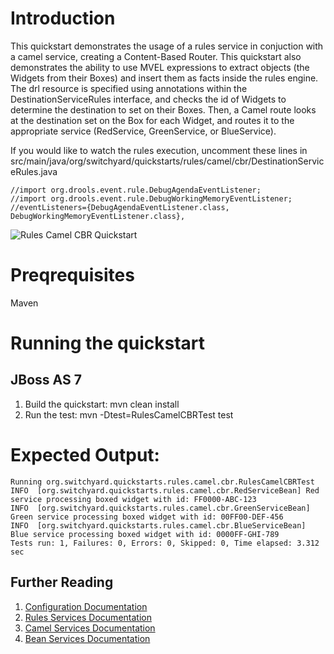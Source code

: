 Introduction
============
This quickstart demonstrates the usage of a rules service in conjuction with a camel service, creating a Content-Based Router.
This quickstart also demonstrates the ability to use MVEL expressions to extract objects (the Widgets from their Boxes) and insert them as facts inside the rules engine.
The drl resource is specified using annotations within the DestinationServiceRules interface, and checks the id of Widgets to determine the destination to set on their Boxes.
Then, a Camel route looks at the destination set on the Box for each Widget, and routes it to the appropriate service (RedService, GreenService, or BlueService).

If you would like to watch the rules execution, uncomment these lines in
src/main/java/org/switchyard/quickstarts/rules/camel/cbr/DestinationServiceRules.java
```
//import org.drools.event.rule.DebugAgendaEventListener;
//import org.drools.event.rule.DebugWorkingMemoryEventListener;
//eventListeners={DebugAgendaEventListener.class, DebugWorkingMemoryEventListener.class},
```

![Rules Camel CBR Quickstart](https://github.com/jboss-switchyard/quickstarts/raw/master/rules-camel-cbr/rules-camel-cbr.jpg)


Preqrequisites 
==============
Maven

Running the quickstart
======================

JBoss AS 7
----------
1. Build the quickstart:
    mvn clean install
2. Run the test:
    mvn -Dtest=RulesCamelCBRTest test

Expected Output:
================
```
Running org.switchyard.quickstarts.rules.camel.cbr.RulesCamelCBRTest
INFO  [org.switchyard.quickstarts.rules.camel.cbr.RedServiceBean] Red service processing boxed widget with id: FF0000-ABC-123
INFO  [org.switchyard.quickstarts.rules.camel.cbr.GreenServiceBean] Green service processing boxed widget with id: 00FF00-DEF-456
INFO  [org.switchyard.quickstarts.rules.camel.cbr.BlueServiceBean] Blue service processing boxed widget with id: 0000FF-GHI-789
Tests run: 1, Failures: 0, Errors: 0, Skipped: 0, Time elapsed: 3.312 sec
```

## Further Reading

1. [Configuration Documentation](https://docs.jboss.org/author/display/SWITCHYARD/Configuration)
2. [Rules Services Documentation](https://docs.jboss.org/author/display/SWITCHYARD/Rules+Services)
3. [Camel Services Documentation](https://docs.jboss.org/author/display/SWITCHYARD/Camel+Services)
4. [Bean Services Documentation](https://docs.jboss.org/author/display/SWITCHYARD/Bean+Services)

